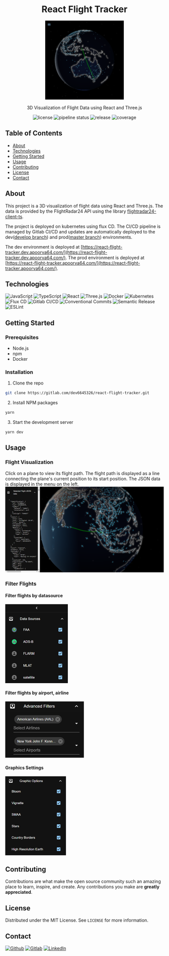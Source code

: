 <div style="text-align: center;">
    <h1><b>React Flight Tracker</b></h1>
    <img src='readme-assets/flightTracker.png' width='250' height='250'  alt="flightTracker"/>
    <p>3D Visualization of Flight Data using React and Three.js</p>

![license](https://img.shields.io/badge/license-MIT-blue.svg)
![pipeline status](https://gitlab.com/dev6645326/react-flight-tracker/badges/master/pipeline.svg?ignore_skipped=true)
![release](https://gitlab.com/dev6645326/react-flight-tracker/-/badges/release.svg)
![coverage](https://gitlab.com/dev6645326/react-flight-tracker/badges/master/coverage.svg)
</div>

## Table of Contents

- [About](#about)
- [Technologies](#technologies)
- [Getting Started](#getting-started)
- [Usage](#usage)
- [Contributing](#contributing)
- [License](#license)
- [Contact](#contact)

## About

This project is a 3D visualization of flight data using React and Three.js.
The data is provided by the FlightRadar24 API using the
library [flightradar24-client-ts](https://www.npmjs.com/package/flightradar24-client-ts).

The project is deployed on kubernetes using flux CD.
The CI/CD pipeline is managed by Gitlab CI/CD and updates are automatically deployed to the
dev([develop branch](https://gitlab.com/dev6645326/react-flight-tracker/-/tree/develop)) and
prod([master branch](https://gitlab.com/dev6645326/react-flight-tracker/-/tree/master)) environments.

The dev environment is deployed
at [https://react-flight-tracker.dev.apoorva64.com/](https://react-flight-tracker.dev.apoorva64.com/).
The prod environment is deployed
at [https://react-flight-tracker.apoorva64.com/](https://react-flight-tracker.apoorva64.com/).

## Technologies

![JavaScript](https://img.shields.io/badge/javascript-%23323330.svg?style=for-the-badge&logo=javascript)
![TypeScript](https://img.shields.io/badge/typescript-%23323330.svg?style=for-the-badge&logo=typescript)
![React](https://img.shields.io/badge/react-%23323330.svg?style=for-the-badge&logo=react)
![Three.js](https://img.shields.io/badge/three.js-%23323330.svg?style=for-the-badge&logo=three.js)
![Docker](https://img.shields.io/badge/docker-%23323330.svg?style=for-the-badge&logo=docker)
![Kubernetes](https://img.shields.io/badge/kubernetes-%23323330.svg?style=for-the-badge&logo=kubernetes)
![Flux CD](https://img.shields.io/badge/fluxcd-%23323330.svg?style=for-the-badge&logo=fluxcd&logoColor=%23F7DF1E)
![Gitlab CI/CD](https://img.shields.io/badge/gitlabci-%23323330.svg?style=for-the-badge&logo=gitlabci)
![Conventional Commits](https://img.shields.io/badge/conventional%20commits-%23323330.svg?style=for-the-badge&logo=conventionalcommits)
![Semantic Release](https://img.shields.io/badge/semantic%20release-%23323330.svg?style=for-the-badge&logo=semanticrelease)
![ESLint](https://img.shields.io/badge/eslint-%23323330.svg?style=for-the-badge&logo=eslint)

## Getting Started

### Prerequisites

- Node.js
- npm
- Docker

### Installation

1. Clone the repo

```sh
git clone https://gitlab.com/dev6645326/react-flight-tracker.git
```

2. Install NPM packages

```sh
yarn
```

3. Start the development server

```sh
yarn dev
```

## Usage

### Flight Visualization

Click on a plane to view its flight path. The flight path is displayed as a line connecting the plane's current position
to its start position.
The JSON data is displayed in the menu on the left.
![jsonData](readme-assets/jsonData.png)

### Filter Flights

#### Filter flights by datasource

<img src="readme-assets/filterByDatasource.png" alt="filterByDatasource" height="250"/>

#### Filter flights by airport, airline

<img src="readme-assets/filterByAirportAirline.png" alt="filterByAirportAirline" width="250"/>

#### Graphics Settings

<img src="readme-assets/graphicSettings.png" alt="graphicSettings" height="250"/>

## Contributing

Contributions are what make the open source community such an amazing place to learn, inspire, and create.
Any contributions you make are **greatly appreciated**.

## License

Distributed under the MIT License. See `LICENSE` for more information.

## Contact

[<img alt="Github" src="https://img.shields.io/badge/Apoorva64-%23181717.svg?style=for-the-badge&logo=github&logoColor=white" />](https://github.com/Apoorva64)
[<img src="Gitlab" alt="Gitlab" src="https://img.shields.io/badge/Apoorva64-%23181717.svg?style=for-the-badge&logo=gitlab&logoColor=white" />](https://gitlab.com/Apoorva64)
[<img src="LinkedIn" alt="LinkedIn" src="https://img.shields.io/badge/Apoorva Srinivas Appadoo-%23181717.svg?style=for-the-badge&logo=linkedin&logoColor=white" />](https://www.linkedin.com/in/appadoo-apoorva-srinivas-481367207/)
